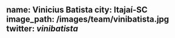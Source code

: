 name: Vinicius Batista
city: Itajaí-SC
image_path: /images/team/vinibatista.jpg
twitter: _vinibatista_
---
